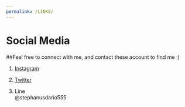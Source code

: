 ```yaml
---
permalink: /LINKS/
---
```


# Social Media
##Feel free to connect with me, and contact these account to find me :)
1. [Instagram](https://www.instagram.com/stephanus_dario/?hl=id)

2. [Twitter](https://twitter.com/stephanus_dario)

3. Line\
   @stephanusdario555
